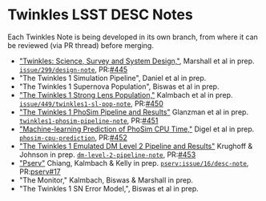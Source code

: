 # Twinkles LSST DESC Notes

Each Twinkles Note is being developed in its own branch, from where it can be reviewed (via PR thread) before merging.

* ["Twinkles: Science, Survey and System Design,"](https://github.com/LSSTDESC/Twinkles/blob/issue/299/design-note/doc/LSST_DESC_Notes/desc-0001-twinkles_design/main.tex), Marshall et al in prep. [`issue/299/design-note`](https://github.com/LSSTDESC/Twinkles/blob/issue/299/design-note/doc/LSST_DESC_Notes), PR:[#445](https://github.com/LSSTDESC/Twinkles/pull/445)
* "The Twinkles 1 Simulation Pipeline", Daniel et al in prep.
* "The Twinkles 1 Supernova Population", Biswas et al in prep.
* ["The Twinkles 1 Strong Lens Population,"](https://github.com/LSSTDESC/Twinkles/blob/issue/449/twinkles1-sl-pop-note/doc/LSST_DESC_Notes/desc-0000-twinkles-1-sl-pop/main.ipynb) Kalmbach et al in prep. [`issue/449/twinkles1-sl-pop-note`](https://github.com/LSSTDESC/Twinkles/blob/issue/449/twinkles1-sl-pop-note/doc/LSST_DESC_Notes), PR:[#450](https://github.com/LSSTDESC/Twinkles/pull/450)
* ["The Twinkles 1 PhoSim Pipeline and Results"](https://github.com/LSSTDESC/Twinkles/blob/twinkles1-phosim-pipeline-note/doc/LSST_DESC_Notes/desc-0000-twinkles-1-phosim-pipeline/main.rst) Glanzman et al in prep. [`twinkles1-phosim-pipeline-note`](https://github.com/LSSTDESC/Twinkles/blob/twinkles1-phosim-pipeline-note/doc/LSST_DESC_Notes), PR:[#451](https://github.com/LSSTDESC/Twinkles/pull/451)
* ["Machine-learning Prediction of PhoSim CPU Time,"](https://github.com/LSSTDESC/Twinkles/blob/phosim-cpu-prediction-note/doc/LSST_DESC_Notes) Digel et al in prep. [`phosim-cpu-prediction`](https://github.com/LSSTDESC/Twinkles/blob/phosim-cpu-prediction-note/doc/LSST_DESC_Notes), PR:[#452](https://github.com/LSSTDESC/Twinkles/pull/452)
* ["The Twinkles 1 Emulated DM Level 2 Pipeline and Results"](https://github.com/LSSTDESC/Twinkles/blob/dm-level-2-pipeline-note/doc/LSST_DESC_Notes/desc-0000-twinkles-dm-level-2-pipeline/main.md) Krughoff & Johnson in prep. [`dm-level-2-pipeline-note`](https://github.com/LSSTDESC/Twinkles/blob/dm-level-2-pipeline-note/doc/LSST_DESC_Notes), PR:[#453](https://github.com/LSSTDESC/Twinkles/pull/453)
* ["Pserv"](https://github.com/LSSTDESC/pserv/blob/issue/16/desc-note/doc/desc-0000-pserv-note/main.ipynb) Chiang, Kalmbach & Kelly in prep. [`pserv:issue/16/desc-note`](https://github.com/LSSTDESC/pserv/blob/issue/16/desc-note/doc), PR:[pserv#17](https://github.com/LSSTDESC/pserv/pull/17)
* "The Monitor," Kalmbach, Biswas & Marshall in prep.
* "The Twinkles 1 SN Error Model,", Biswas et al in prep.

<!-- * ["Title,"]() Author et al in prep. [``](), PR:[#]() -->
